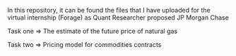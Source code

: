 In this repository, it can be found the files that I have uploaded for the virtual internship (Forage) as Quant Researcher proposed JP Morgan Chase

Task one => The estimate of the future price of natural gas

Task two => Pricing model for commodities contracts 
